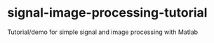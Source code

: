 # signal-image-processing-tutorial
Tutorial/demo for simple signal and image processing with Matlab
